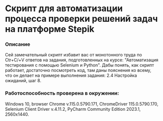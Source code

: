 # Скрипт для автоматизации процесса проверки решений задач на платформе Stepik

### Описание

Сей замечательный скрипт избавит вас от монотонного труда по Ctr+С/+V ответов на задания, 
подготовленных на курсе: "Автоматизация тестирования с помощью Selenium и Python". Дабы понять, 
как скрипт работает, достаточно посмотреть код, там даны пояснения ко всему, что он делает на 
примере выполнения задания: 2.4 Настройка ожиданий, шаг 8.

### Работоспособность проверена в окружении:
Windows 10, browser Chrome v.115.0.5790.171, ChromeDriver 115.0.5790.170, Selenium Client Driver v.4.11.2, 
PyCharm Community Edition 2023.1, 2560х1440.
